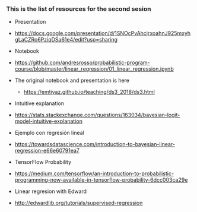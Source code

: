 ### This is the list of resources for the second sesion


* Presentation
 * https://docs.google.com/presentation/d/1SNOcPvAhcjrxoahnJ925mxyhgLaCZRo6PziqDSa61e4/edit?usp=sharing

* Notebook
 * https://github.com/andresrosso/probabilistic-program-course/blob/master/linear_regression/01_linear_regression.ipynb
 * The original notebook and presentation is here
   * https://emtiyaz.github.io/teaching/ds3_2018/ds3.html

* Intuitive explanation 
 * https://stats.stackexchange.com/questions/163034/bayesian-logit-model-intuitive-explanation

* Ejemplo con regresión lineal 
 * https://towardsdatascience.com/introduction-to-bayesian-linear-regression-e66e60791ea7

* TensorFlow Probability
 * https://medium.com/tensorflow/an-introduction-to-probabilistic-programming-now-available-in-tensorflow-probability-6dcc003ca29e

* Linear regresion with Edward
 * http://edwardlib.org/tutorials/supervised-regression
